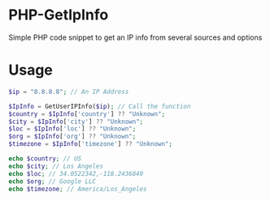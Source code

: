 # PHP-GetIpInfo
Simple PHP code snippet to get an IP info from several sources and options

# Usage
```php
$ip = "8.8.8.8"; // An IP Address

$IpInfo = GetUserIPInfo($ip); // Call the function
$country = $IpInfo['country'] ?? "Unknown";
$city = $IpInfo['city'] ?? "Unknown";
$loc = $IpInfo['loc'] ?? "Unknown";
$org = $IpInfo['org'] ?? "Unknown";
$timezone = $IpInfo['timezone'] ?? "Unknown";

echo $country; // US
echo $city; // Los Angeles
echo $loc; // 34.0522342,-118.2436849
echo $org; // Google LLC
echo $timezone; // America/Los_Angeles
```
